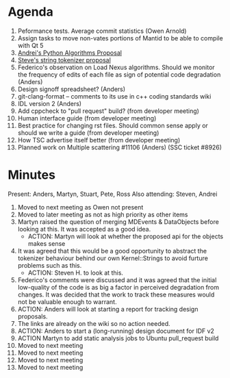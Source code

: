 Agenda
======

1. Peformance tests. Average commit statistics (Owen Arnold)
1. Assign tasks to move non-vates portions of Mantid to be able to compile with Qt 5
1. [Andrei's Python Algorithms Proposal](/Design/pythonAlgorithmsForMDEvents.rst)
1. [Steve's string tokenizer proposal](/Design/PocoStringTokenizer.md)
1. Federico's observation on Load Nexus algorithms. Should we monitor the frequency of edits of each file as sign of potential code degradation (Anders)
1. Design signoff spreadsheet? (Anders)
1. git-clang-format – comments to its use in c++ coding standards wiki
1. IDL version 2 (Anders)
1. Add cppcheck to "pull request" build? (from developer meeting)
1. Human interface guide (from developer meeting)
1. Best practice for changing rst files. Should common sense apply or should we write a guide (from developer meeting)
1. How TSC advertise itself better (from developer meeting)
1. Planned work on Multiple scattering #11106 (Anders) (SSC ticket #8926)

Minutes
=======
Present: Anders, Martyn, Stuart, Pete, Ross
Also attending: Steven, Andrei

1. Moved to next meeting as Owen not present
1. Moved to later meeting as not as high priority as other items
1. Martyn raised the question of merging MDEvents & DataObjects before looking at this. It was accepted as a good idea.
    * ACTION: Martyn will look at whether the proposed api for the objects makes sense
1. It was agreed that this would be a good opportunity to abstract the tokenizer behaviour behind our own Kernel::Strings to avoid furture problems such as this.
    * ACTION: Steven H. to look at this.
1. Federico's comments were discussed and it was agreed that the initial low-quality of the code is as big a factor in perceived degradation from changes. It was decided that the work 
to track these measures would not be valuable enough to warrant.
1. ACTION: Anders will look at starting a report for tracking design proposals.
1. The links are already on the wiki so no action needed.
1. ACTION: Anders to start a (long-running) design document for IDF v2
1. ACTION Martyn to add static analysis jobs to Ubuntu pull_request build
1. Moved to next meeting
1. Moved to next meeting
1. Moved to next meeting
1. Moved to next meeting
